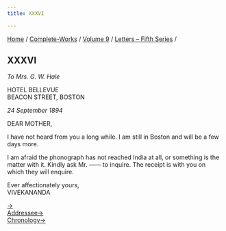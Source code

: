 ```yaml
---
title: XXXVI

---
```



[Home](../../../index.htm) / [Complete-Works](../../complete_works.htm)
/ [Volume 9](../volume_9_contents.htm) / [Letters – Fifth
Series](letters_fifth_series_contents.htm) /



## XXXVI

*To Mrs. G. W. Hale*

HOTEL BELLEVUE  
BEACON STREET, BOSTON

*24 September 1894*

DEAR MOTHER,

I have not heard from you a long while. I am still in Boston and will be
a few days more.

I am afraid the phonograph has not reached India at all, or something is
the matter with it. Kindly ask Mr. —— to inquire. The receipt is with
you on which they will enquire.

Ever affectionately yours,  
VIVEKANANDA

[→](037_mother.htm)  
[Addressee→](037_mother.htm)  
[Chronology→](../../volume_6/epistles_second_series/047_brother_disciples.htm)


